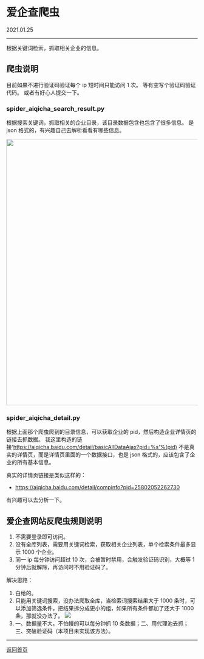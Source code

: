 # 爱企查爬虫
2021.01.25

---
根据关键词检索，抓取相关企业的信息。

## 爬虫说明

目前如果不进行验证码验证每个 ip 短时间只能访问 1 次。
等有空写个验证码验证代码。
或者有好心人提交一下。

### spider_aiqicha_search_result.py

根据搜索关键词，抓取相关的企业目录，该目录数据包含也包含了很多信息。
是 json 格式的，有兴趣自己去解析看看有哪些信息。
<div align=center><img src="https://s3.ax1x.com/2021/01/25/sLqpK1.png" width = '700'></div>

### spider_aiqicha_detail.py

根据上面那个爬虫爬到的目录信息，可以获取企业的 pid，然后构造企业详情页的链接去抓数据。
我这里构造的链接'https://aiqicha.baidu.com/detail/basicAllDataAjax?pid=%s'%(pid)
不是真实的详情页，而是详情页里面的一个数据接口，也是 json 格式的，应该包含了企业的所有基本信息。

真实的详情页链接是类似这样的：
- https://aiqicha.baidu.com/detail/compinfo?pid=25802052262730

有兴趣可以去分析一下。

## 爱企查网站反爬虫规则说明
1. 不需要登录即可访问。
2. 没有全库列表，需要用关键词检索，获取相关企业列表，单个检索条件最多显示 1000 个企业。
3. 同一 ip 每分钟访问超过 10 次，会被暂时禁用，会触发验证码识别，大概等 1 分钟后就解除，再访问时不用验证码了。

解决思路：
1. 白给的。
2. 只能用关键词搜索，没办法爬取全库，当检索词搜索结果大于 1000 条时，可以添加筛选条件，把结果拆分成更小的组，如果所有条件都加了还大于 1000 条，那就没办法了。
![](https://s3.ax1x.com/2021/01/25/sLb7D0.png)
3. 一、数据量不大，不怕慢的可以每分钟抓 10 条数据；二、用代理池去抓；三、突破验证码（本项目未实现该方法）。

---
[返回首页](https://github.com/datugou/spiders)
